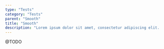 ```yaml
---
type: "Tests"
category: "Tests"
parent: "Smooth"
title: "Smooth"
description: "Lorem ipsum dolor sit amet, consectetur adipiscing elit. Nunc tempus laoreet leo sit amet iaculis."
---
```


@TODO
